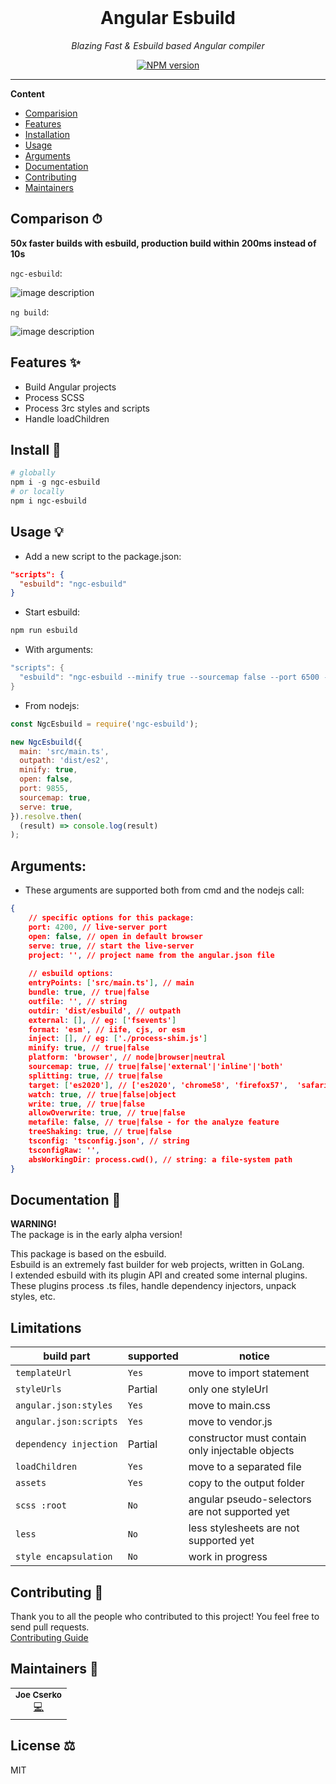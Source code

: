 <div align="center">
  <br>
  <p>
    <h1>Angular Esbuild</h1>
  </p>
  <p>
     <i>Blazing Fast & Esbuild based Angular compiler</i>
  </p>
  <p>

[![NPM version](https://img.shields.io/npm/v/ngc-esbuild?style=flat-square)](https://img.shields.io/npm/v/ngc-esbuild?style=flat-square)

  </p>
</div>

---

**Content**

- [Comparision](#comparison)
- [Features](#features)
- [Installation](#install)
- [Usage](#usage)
- [Arguments](#arguments)
- [Documentation](#documentation)
- [Contributing](#contributing)
- [Maintainers](#maintainers)

## Comparison ⏱

**50x faster builds with esbuild, production build within 200ms instead of 10s**

`ngc-esbuild`:

![image description](https://raw.githubusercontent.com/marcellkiss/angular-esbuild-example/master/src/assets/ngc-esbuild.gif)

`ng build`:

![image description](https://raw.githubusercontent.com/marcellkiss/angular-esbuild-example/master/src/assets/ng-build.gif)

## Features ✨

- Build Angular projects
- Process SCSS
- Process 3rc styles and scripts
- Handle loadChildren

## Install 🐙

```powershell
# globally
npm i -g ngc-esbuild
# or locally
npm i ngc-esbuild
```

## Usage 💡

- Add a new script to the package.json:

```json
"scripts": {
  "esbuild": "ngc-esbuild"
}
```

- Start esbuild:

```powershell
npm run esbuild
```

- With arguments:

```powershell
"scripts": {
  "esbuild": "ngc-esbuild --minify true --sourcemap false --port 6500 --open"
}
```

- From nodejs:
```javascript
const NgcEsbuild = require('ngc-esbuild');

new NgcEsbuild({
  main: 'src/main.ts',
  outpath: 'dist/es2',
  minify: true,
  open: false,
  port: 9855,
  sourcemap: true,
  serve: true,
}).resolve.then(
  (result) => console.log(result)
);
```

## Arguments:
- These arguments are supported both from cmd and the nodejs call:
```json
{
    // specific options for this package:
    port: 4200, // live-server port
    open: false, // open in default browser
    serve: true, // start the live-server
    project: '', // project name from the angular.json file
    
    // esbuild options:
    entryPoints: ['src/main.ts'], // main
    bundle: true, // true|false
    outfile: '', // string
    outdir: 'dist/esbuild', // outpath
    external: [], // eg: ['fsevents']
    format: 'esm', // iife, cjs, or esm
    inject: [], // eg: ['./process-shim.js']
    minify: true, // true|false
    platform: 'browser', // node|browser|neutral
    sourcemap: true, // true|false|'external'|'inline'|'both'
    splitting: true, // true|false
    target: ['es2020'], // ['es2020', 'chrome58', 'firefox57',  'safari11',  'edge16',  'node12',],
    watch: true, // true|false|object
    write: true, // true|false
    allowOverwrite: true, // true|false
    metafile: false, // true|false - for the analyze feature
    treeShaking: true, // true|false
    tsconfig: 'tsconfig.json', // string
    tsconfigRaw: '',
    absWorkingDir: process.cwd(), // string: a file-system path
}
```

## Documentation 📄

**WARNING!**  
The package is in the early alpha version!

This package is based on the esbuild.  
Esbuild is an extremely fast builder for web projects, written in GoLang.  
I extended esbuild with its plugin API and created some internal plugins.  
These plugins process .ts files, handle dependency injectors, unpack styles, etc.

## Limitations

| build part             | supported | notice                                           |
| ---------------------- | --------- | ------------------------------------------------ |
| `templateUrl`          | `Yes`     | move to import statement                         |
| `styleUrls`            | Partial   | only one styleUrl                                |
| `angular.json:styles`  | `Yes`     | move to main.css                                 |
| `angular.json:scripts` | `Yes`     | move to vendor.js                                |
| `dependency injection` | Partial   | constructor must contain only injectable objects |
| `loadChildren`         | `Yes`     | move to a separated file                         |
| `assets`               | `Yes`     | copy to the output folder                        |
| `scss :root`           | `No`      | angular pseudo-selectors are not supported yet   |
| `less`                 | `No`      | less stylesheets are not supported yet           |
| `style encapsulation`  | `No`      | work in progress                                 |

## Contributing 🍰

Thank you to all the people who contributed to this project!
You feel free to send pull requests.  
[Contributing Guide](CONTRIBUTING.md)

## Maintainers 👷

<table>
  <tr>
    <td align="center">
        <sub><b>Joe Cserko</b></sub>
        <br>
        <a href="#" title="Code">💻</a>
    </td>
  </tr>
</table>

## License ⚖️

MIT
